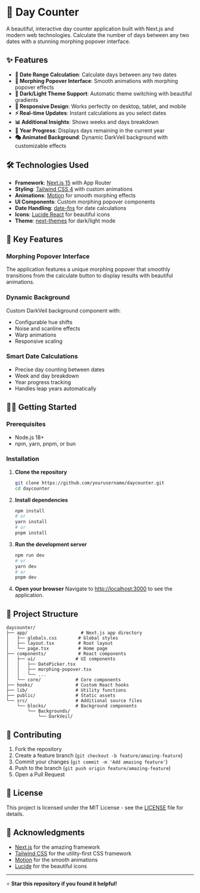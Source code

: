 # 📅 Day Counter

A beautiful, interactive day counter application built with Next.js and modern web technologies. Calculate the number of days between any two dates with a stunning morphing popover interface.

## ✨ Features

- **🎯 Date Range Calculation**: Calculate days between any two dates
- **🎨 Morphing Popover Interface**: Smooth animations with morphing popover effects
- **🌙 Dark/Light Theme Support**: Automatic theme switching with beautiful gradients
- **📱 Responsive Design**: Works perfectly on desktop, tablet, and mobile
- **⚡ Real-time Updates**: Instant calculations as you select dates
- **📊 Additional Insights**: Shows weeks and days breakdown
- **📅 Year Progress**: Displays days remaining in the current year
- **🎭 Animated Background**: Dynamic DarkVeil background with customizable effects

## 🛠️ Technologies Used

- **Framework**: [Next.js 15](https://nextjs.org/) with App Router
- **Styling**: [Tailwind CSS 4](https://tailwindcss.com/) with custom animations
- **Animations**: [Motion](https://motion.dev/) for smooth morphing effects
- **UI Components**: Custom morphing popover components
- **Date Handling**: [date-fns](https://date-fns.org/) for date calculations
- **Icons**: [Lucide React](https://lucide.dev/) for beautiful icons
- **Theme**: [next-themes](https://github.com/pacocoursey/next-themes) for dark/light mode

## 🎨 Key Features

### Morphing Popover Interface

The application features a unique morphing popover that smoothly transitions from the calculate button to display results with beautiful animations.

### Dynamic Background

Custom DarkVeil background component with:

- Configurable hue shifts
- Noise and scanline effects
- Warp animations
- Responsive scaling

### Smart Date Calculations

- Precise day counting between dates
- Week and day breakdown
- Year progress tracking
- Handles leap years automatically

## 🏃‍♂️ Getting Started

### Prerequisites

- Node.js 18+
- npm, yarn, pnpm, or bun

### Installation

1. **Clone the repository**

   ```bash
   git clone https://github.com/yourusername/daycounter.git
   cd daycounter
   ```

2. **Install dependencies**

   ```bash
   npm install
   # or
   yarn install
   # or
   pnpm install
   ```

3. **Run the development server**

   ```bash
   npm run dev
   # or
   yarn dev
   # or
   pnpm dev
   ```

4. **Open your browser**
   Navigate to [http://localhost:3000](http://localhost:3000) to see the application.

## 📁 Project Structure

```
daycounter/
├── app/                    # Next.js app directory
│   ├── globals.css        # Global styles
│   ├── layout.tsx         # Root layout
│   └── page.tsx           # Home page
├── components/            # React components
│   ├── ui/               # UI components
│   │   ├── DatePicker.tsx
│   │   ├── morphing-popover.tsx
│   │   └── ...
│   └── core/             # Core components
├── hooks/                # Custom React hooks
├── lib/                  # Utility functions
├── public/               # Static assets
└── src/                  # Additional source files
    └── blocks/           # Background components
        └── Backgrounds/
            └── DarkVeil/
```

## 🤝 Contributing

1. Fork the repository
2. Create a feature branch (`git checkout -b feature/amazing-feature`)
3. Commit your changes (`git commit -m 'Add amazing feature'`)
4. Push to the branch (`git push origin feature/amazing-feature`)
5. Open a Pull Request

## 📝 License

This project is licensed under the MIT License - see the [LICENSE](LICENSE) file for details.

## 🙏 Acknowledgments

- [Next.js](https://nextjs.org/) for the amazing framework
- [Tailwind CSS](https://tailwindcss.com/) for the utility-first CSS framework
- [Motion](https://motion.dev/) for the smooth animations
- [Lucide](https://lucide.dev/) for the beautiful icons

---

⭐ **Star this repository if you found it helpful!**
